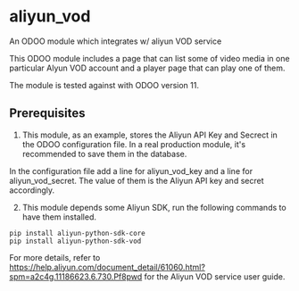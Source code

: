 # aliyun_vod
An ODOO module which integrates w/ aliyun VOD service

This ODOO module includes a page that can list some of video media in one particular Alyun VOD account and a player page that can play one of them.

The module is tested against with ODOO version 11. 

## Prerequisites

1. This module, as an example, stores the Aliyun API Key and Secrect in the ODOO configuration file. In a real production module, it's recommended to save them in the database.

In the configuration file add a line for aliyun_vod_key and a line for aliyun_vod_secret. The value of them is the Aliyun API key and secret accordingly.

2. This module depends some Aliyun SDK, run the following commands to have them installed. 

```
pip install aliyun-python-sdk-core
pip install aliyun-python-sdk-vod
```

For more details, refer to https://help.aliyun.com/document_detail/61060.html?spm=a2c4g.11186623.6.730.Pf8pwd for the Aliyun VOD service user guide. 
